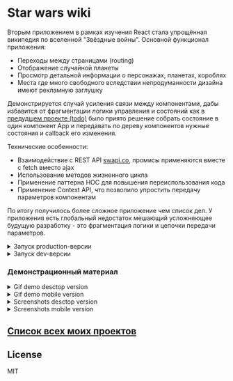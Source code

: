 # Star wars wiki

Вторым приложением в рамках изучения React стала упрощённая википедия по вселенной "Звёздные войны". Основной функционал приложения:

- Переходы между страницами (routing)
- Отображение случайной планеты
- Просмотр детальной информации о персонажах, планетах, короблях
- Места где много свободного вследствии непродуманности дизайна имеют рекламную заглушку

Демонстрируется случай усиления связи между компонентами, дабы избавится от фрагментации логики управления и состояний как в [предудщем проекте (todo)][ToDo] было приято решение собрать состояние в один компонент App и передавать по дереву компонентов нужные состояния и callback его изменения. 

Технические особенности:

- Взаимодействие с REST API [swapi.co][SwapiCo], промисы применяются вместе с fetch вместо ajax
- Использование методов жизненного цикла
- Применение паттерна HOC для повышения переиспользования кода
- Применение Context API, что позволило упростить передачу параметров компонентам

По итогу получилось более сложное приложение чем список дел. У приложения есть глобальный недостаток мешающий усложняющее будущую разработку - это фрагментация логики и цепочки передачи параметров.

<details>
  <summary>Запуск production-версии</summary>
   
   ```bash
   npm install && npm run build && npm install -g serve && serve -s build
   ```
   
   Откройте в браузере [localhost:5000][LocalhostProduction] и наслаждайтесь.
</details>

<details>
  <summary>Запуск dev-версии</summary>
    
    ```bash
       npm install && npm run start
    ```
    
   Откройте в браузере [localhost:3000][LocalhostDev] и наслаждайтесь.
</details>

### Демонстрационный материал

 <details>
  <summary>Gif demo desctop version</summary>
  
  ![desctop demo][DesctopDemo]
 </details> 
 
 <details>
  <summary>Gif demo mobile version</summary>
  
  ![mobile demo][MobileDemo]
 </details> 

 <details>
  <summary>Screenshots desctop version</summary>
  
  ![desctop loader welcome][DesctopLoaderWelcome]
  ![desctop welcome][DesctopWelcome]
  ![desctop loader starships][DesctopLoaderStarships]
  ![desctop list starships][DesctopListStarships]
  ![detail starship][DetailStarship]
  ![desctop loader lists][DesctopLoaderLists]
  ![desctop detail people][DesctopDetailPeople]
  ![desctop error][DesctopError]
 </details> 

 <details>
  <summary>Screenshots mobile version</summary>
  
  ![mobile welcome][MobileWelcome]
  ![mobile loader welcome][MobileLoaderWelcome]
  ![mobile list loader][MobileListLoader]
  ![mobile list peoples][MobileListPeoples]
  ![mobile detail planet][MobileDetailPlanet]
  ![mobile list starships][MobileListStarships]
  ![mobile detail starsheep][MobileDetailStarship]
  ![mobile error][MobileError]
 </details> 

## [Список всех моих проектов][ListAllMyProject]

License
----
MIT

[ListAllMyProject]:<https://github.com/iebrosalin/all_public_projects>

[ToDo]:<https://github.com/iebrosalin/public_web/tree/frontend/react/bura/todo>
[SwapiCo]:<https://swapi.co>

[LocalhostDev]:<http://localhost:3000>
[LocalhostProduction]:<http://localhost:5000>

[DesctopDemo]:<https://github.com/iebrosalin/public_web/blob/frontend/react/bura/star-wars-db/descriptions/gif/adaptive/desctop/desctop_demo.gif>
[MobileDemo]:<https://github.com/iebrosalin/public_web/blob/frontend/react/bura/star-wars-db/descriptions/gif/adaptive/phone/phone_demo.gif>

[DesctopWelcome]:<https://github.com/iebrosalin/public_web/blob/frontend/react/bura/star-wars-db/descriptions/screens/adaptive/desctop/desctop_welcome.png>
[DesctopLoaderWelcome]:<https://github.com/iebrosalin/public_web/blob/frontend/react/bura/star-wars-db/descriptions/screens/adaptive/desctop/desctop_loader_welcome.png>
[DesctopLoaderStarships]:<https://github.com/iebrosalin/public_web/blob/frontend/react/bura/star-wars-db/descriptions/screens/adaptive/desctop/desctop_loader_starships.png>
[DesctopListStarships]:<https://github.com/iebrosalin/public_web/blob/frontend/react/bura/star-wars-db/descriptions/screens/adaptive/desctop/desctop_list_starships.png>
[DetailStarship]:<https://github.com/iebrosalin/public_web/blob/frontend/react/bura/star-wars-db/descriptions/screens/adaptive/desctop/desctop_detail_starship.png>
[DesctopLoaderLists]:<https://github.com/iebrosalin/public_web/blob/frontend/react/bura/star-wars-db/descriptions/screens/adaptive/desctop/desctop_loader_lists.png>
[DesctopDetailPeople]:<https://github.com/iebrosalin/public_web/blob/frontend/react/bura/star-wars-db/descriptions/screens/adaptive/desctop/desctop_detail_people.png>
[DesctopError]:<https://github.com/iebrosalin/public_web/blob/frontend/react/bura/star-wars-db/descriptions/screens/adaptive/desctop/desctop_error.png>

[MobileWelcome]:<https://github.com/iebrosalin/public_web/blob/frontend/react/bura/star-wars-db/descriptions/screens/adaptive/phone/phone_welcome.png>
[MobileLoaderWelcome]:<https://github.com/iebrosalin/public_web/blob/frontend/react/bura/star-wars-db/descriptions/screens/adaptive/phone/phone_loader_welcome.png>
[MobileListLoader]:<https://github.com/iebrosalin/public_web/blob/frontend/react/bura/star-wars-db/descriptions/screens/adaptive/phone/phone_loader_lists.png>
[MobileListPeoples]:<https://github.com/iebrosalin/public_web/blob/frontend/react/bura/star-wars-db/descriptions/screens/adaptive/phone/phone_list_peoples.png>
[MobileDetailPeople]:<https://github.com/iebrosalin/public_web/blob/frontend/react/bura/star-wars-db/descriptions/screens/adaptive/phone/phone_detail_people.png>
[MobileDetailPlanet]:<https://github.com/iebrosalin/public_web/blob/frontend/react/bura/star-wars-db/descriptions/screens/adaptive/phone/phone_detail_planet.png>
[MobileListStarships]:<https://github.com/iebrosalin/public_web/blob/frontend/react/bura/star-wars-db/descriptions/screens/adaptive/phone/phone_list_starships.png>
[MobileDetailStarship]:<https://github.com/iebrosalin/public_web/blob/frontend/react/bura/star-wars-db/descriptions/screens/adaptive/phone/phone_detail_starship.png>
[MobileError]:<https://github.com/iebrosalin/public_web/blob/frontend/react/bura/star-wars-db/descriptions/screens/adaptive/phone/phone_error.png>
